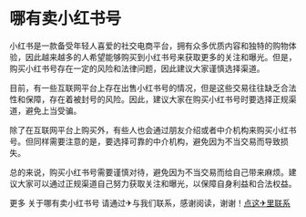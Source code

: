 # 哪有卖小红书号

小红书是一款备受年轻人喜爱的社交电商平台，拥有众多优质内容和独特的购物体验，因此越来越多的人希望能够购买到小红书号来获取更多的关注和曝光。但是，购买小红书号存在一定的风险和法律问题，因此建议大家谨慎选择渠道。

目前，有一些互联网平台上存在出售小红书号的情况，但是这些交易往往缺乏合法性和保障，存在着被封号的风险。因此，建议大家在购买小红书号时要选择正规渠道，避免上当受骗。

除了在互联网平台上购买外，有些人也会通过朋友介绍或者中介机构来购买小红书号。但同样需要注意的是，要选择可靠的中介机构，避免因为不当交易而导致损失。

总的来说，购买小红书号需要谨慎对待，避免因为不当交易而给自己带来麻烦。建议大家可以通过正规渠道自己努力获取关注和曝光，以保障自身利益和合法权益。

更多 关于哪有卖小红书号 请通过✈与我们联系，感谢阅读，谢谢！[点这✈里联系](https://abc.k02.cc)
